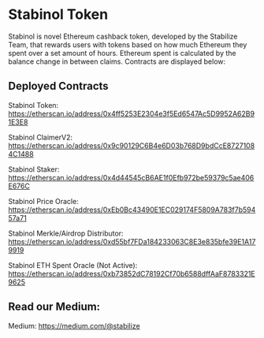 # Stabinol Token
Stabinol is novel Ethereum cashback token, developed by the Stabilize Team, that rewards users with tokens based on how much Ethereum they spent over a set amount of hours. Ethereum spent is calculated by the balance change in between claims. Contracts are displayed below:

## Deployed Contracts
Stabinol Token: https://etherscan.io/address/0x4ff5253E2304e3f5Ed6547Ac5D9952A62B91E3E8

Stabinol ClaimerV2: https://etherscan.io/address/0x9c90129C6B4e6D03b768D9bdCcE87271084C1488

Stabinol Staker: https://etherscan.io/address/0x4d44545cB6AE1f0Efb972be59379c5ae406E676C

Stabinol Price Oracle: https://etherscan.io/address/0xEb0Bc43490E1EC029174F5809A783f7b59457a71

Stabinol Merkle/Airdrop Distributor: https://etherscan.io/address/0xd55bf7FDa184233063C8E3e835bfe39E1A179919

Stabinol ETH Spent Oracle (Not Active): https://etherscan.io/address/0xb73852dC78192Cf70b6588dffAaF8783321E9625

## Read our Medium:
Medium: https://medium.com/@stabilize
